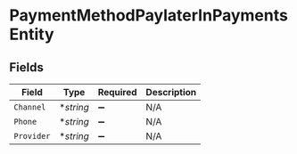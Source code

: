 # PaymentMethodPaylaterInPaymentsEntity


## Fields

| Field              | Type               | Required           | Description        |
| ------------------ | ------------------ | ------------------ | ------------------ |
| `Channel`          | **string*          | :heavy_minus_sign: | N/A                |
| `Phone`            | **string*          | :heavy_minus_sign: | N/A                |
| `Provider`         | **string*          | :heavy_minus_sign: | N/A                |